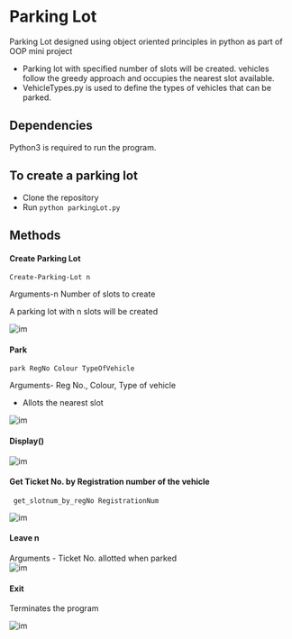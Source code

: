 # Parking Lot


 Parking Lot designed using object oriented principles in python as part of OOP mini project
 * Parking lot with specified number of slots will be created. vehicles follow the greedy approach and occupies the nearest slot available.
 * VehicleTypes.py is used to define the types of vehicles that can be parked.
## Dependencies
Python3 is required to run the program.


 ## To create a parking lot 
 
 * Clone the repository 
 * Run ```python parkingLot.py```

 ## Methods

 #### Create Parking Lot      
   

 ```Create-Parking-Lot n ```   
 
 Arguments-n Number of slots to create

 A parking lot with n slots will be created
 
![im](/images/1.png)

#### Park

```park RegNo Colour TypeOfVehicle ``` 

Arguments- Reg No., Colour, Type of vehicle   
* Allots the nearest slot

![im](/images/2.png)

#### Display()
![im](/images/3.png)

#### Get Ticket No. by Registration number of the vehicle

``` get_slotnum_by_regNo RegistrationNum```

![im](/images/5.png)



#### Leave n
Arguments - Ticket No. allotted when parked    
![im](/images/4.png)


#### Exit
Terminates the program

![im](/images/6.png)




